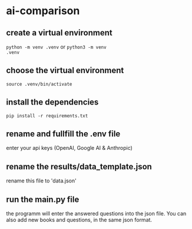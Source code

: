 # ai-comparison

## create a virtual environment
<code>python -m venv .venv</code> or <code>python3 -m venv .venv</code>

## choose the virtual environment
<code>source .venv/bin/activate</code>

## install the dependencies
<code>pip install -r requirements.txt</code>

## rename and fullfill the .env file
enter your api keys (OpenAI, Google AI & Anthropic)

## rename the results/data_template.json
rename this file to 'data.json'

## run the main.py file
the programm will enter the answered questions into the json file. You can also add new books and questions, in the same json format. 